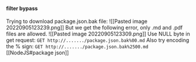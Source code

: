 #### filter bypass
Trying to download package.json.bak file:
![[Pasted image 20220905123239.png]]
But we get the following error, only .md and .pdf files are allowed.
![[Pasted image 20220905123309.png]]
Use NULL byte in get request:
`GET http://......./package.json.bak%00.md`
Also try encoding the % sign:
`GET http://......./package.json.bak%2500.md`
[[NodeJS#package json]]